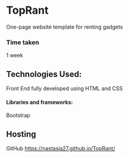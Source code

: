 # TopRant
One-page website template for renting gadgets

### Time taken
1 week

## Technologies Used:
Front End fully developed using HTML and CSS

#### Libraries and frameworks:
Bootstrap

## Hosting
GitHub https://nastasia27.github.io/TopRant/
